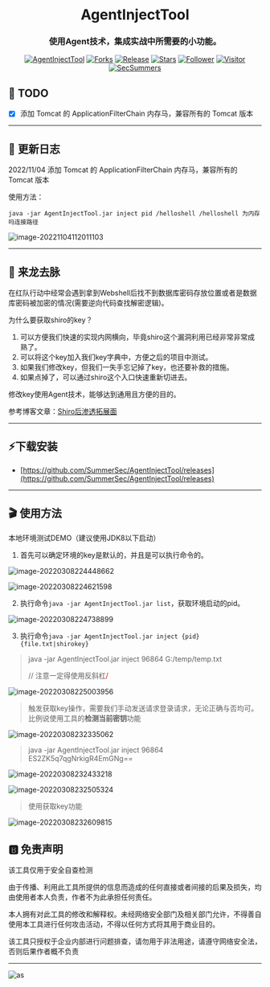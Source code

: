 <h1 align="center" >AgentInjectTool</h1>
<h3 align="center" >使用Agent技术，集成实战中所需要的小功能。</h3>
 <p align="center">
    <a href="https://github.com/SummerSec/AgentInjectTool"></a>
    <a href="https://github.com/SummerSec/AgentInjectTool"><img alt="AgentInjectTool" src="https://img.shields.io/badge/AgentInjectTool-green"></a>
    <a href="https://github.com/SummerSec/AgentInjectTool"><img alt="Forks" src="https://img.shields.io/github/forks/SummerSec/AgentInjectTool"></a>
     <a href="https://github.com/SummerSec/AgentInjectTool"><img alt="Release" src="https://img.shields.io/github/release/SummerSec/AgentInjectTool.svg"></a>
  <a href="https://github.com/SummerSec/AgentInjectTool"><img alt="Stars" src="https://img.shields.io/github/stars/SummerSec/AgentInjectTool.svg?style=social&label=Stars"></a>
     <a href="https://github.com/SummerSec"><img alt="Follower" src="https://img.shields.io/github/followers/SummerSec.svg?style=social&label=Follow"></a>
     <a href="https://github.com/SummerSec"><img alt="Visitor" src="https://visitor-badge.laobi.icu/badge?page_id=SummerSec.AgentInjectTool"></a>
	<a href="https://twitter.com/SecSummers"><img alt="SecSummers" src="https://img.shields.io/twitter/follow/SecSummers.svg"></a>
	<a xmlns="http://www.w3.org/2000/svg" xmlns:xlink="http://www.w3.org/1999/xlink" xlink:href="https://visitor-badge.laobi.icu"><rect fill="rgba(0,0,0,0)" height="20" width="49.6"/></a>
	<a xmlns="http://www.w3.org/2000/svg" xmlns:xlink="http://www.w3.org/1999/xlink" xlink:href="https://visitor-badge.laobi.icu"><rect fill="rgba(0,0,0,0)" height="20" width="17.0" x="49.6"/></a>
	</p>



## 📝 TODO

* [x] 添加 Tomcat 的 ApplicationFilterChain 内存马，兼容所有的 Tomcat 版本



---

## :tada: 更新日志



 2022/11/04 添加 Tomcat 的 ApplicationFilterChain 内存马，兼容所有的 Tomcat 版本

使用方法：

```shell
java -jar AgentInjectTool.jar inject pid /helloshell /helloshell 为内存吗连接路径
```

![image-20221104112011103](https://raw.githubusercontent.com/SummerSec/Images/main/202211/202211041120533.png)



---
## 🐉 来龙去脉



在红队行动中经常会遇到拿到Webshell后找不到数据库密码存放位置或者是数据库密码被加密的情况(需要逆向代码查找解密逻辑)。

为什么要获取shiro的key？

1. 可以方便我们快速的实现内网横向，毕竟shiro这个漏洞利用已经非常非常成熟了。
2. 可以将这个key加入我们key字典中，方便之后的项目中测试。
3. 如果我们修改key，但我们一失手忘记掉了key，也还要补救的措施。
4. 如果点掉了，可以通过shiro这个入口快速重新切进去。

修改key使用Agent技术，能够达到通用且方便的目的。

参考博客文章：[Shiro后渗透拓展面](https://tttang.com/archive/1472/)



---
## ⚡下载安装

* [https://github.com/SummerSec/AgentInjectTool/releases](https://github.com/SummerSec/AgentInjectTool/releases)



---
## 🎬 使用方法

本地环境测试DEMO（建议使用JDK8以下启动）

1. 首先可以确定环境的key是默认的，并且是可以执行命令的。

![image-20220308224448662](https://cdn.jsdelivr.net/gh/SummerSec/Images/48u4448ec48u4448ec.png)

![image-20220308224621598](https://cdn.jsdelivr.net/gh/SummerSec/Images/21u4621ec21u4621ec.png)

2. 执行命令`java -jar AgentInjectTool.jar list`，获取环境启动的pid。

![image-20220308224738899](https://cdn.jsdelivr.net/gh/SummerSec/Images/39u4739ec39u4739ec.png)

3. 执行命令`java -jar AgentInjectTool.jar inject {pid} {file.txt|shirokey}`

> java -jar AgentInjectTool.jar inject 96864 G:/temp/temp.txt
>
> // 注意一定得使用反斜杠<font color=red>/</font> 

![image-20220308225003956](https://cdn.jsdelivr.net/gh/SummerSec/Images/14u5014ec14u5014ec.png)

> 触发获取key操作，需要我们手动发送请求登录请求，无论正确与否均可。比例说使用工具的**检测当前密钥**功能

![image-20220308232335062](https://cdn.jsdelivr.net/gh/SummerSec/Images/35u2335ec35u2335ec.png)

> java -jar AgentInjectTool.jar inject  96864  ES2ZK5q7qgNrkigR4EmGNg==

![image-20220308232433218](https://cdn.jsdelivr.net/gh/SummerSec/Images/33u2433ec33u2433ec.png)

![image-20220308232505324](https://cdn.jsdelivr.net/gh/SummerSec/Images/5u255ec5u255ec.png)

> 使用获取key功能

![image-20220308232609815](https://cdn.jsdelivr.net/gh/SummerSec/Images/9u269ec9u269ec.png)






## 🅱️ 免责声明

该工具仅用于安全自查检测

由于传播、利用此工具所提供的信息而造成的任何直接或者间接的后果及损失，均由使用者本人负责，作者不为此承担任何责任。

本人拥有对此工具的修改和解释权。未经网络安全部门及相关部门允许，不得善自使用本工具进行任何攻击活动，不得以任何方式将其用于商业目的。

该工具只授权于企业内部进行问题排查，请勿用于非法用途，请遵守网络安全法，否则后果作者概不负责

----

![as](https://starchart.cc/SummerSec/AgentInjectTool.svg)
